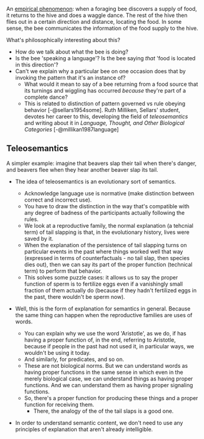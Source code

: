 
An [empirical phenomenon](https://en.wikipedia.org/wiki/Waggle_dance): when a 
foraging bee discovers a supply of food, it returns to the hive and does a 
waggle dance. The rest of the hive then flies out in a certain direction and 
distance, locating the food. In some sense, the bee communicates the information 
of the food supply to the hive.

What's philosophically interesting about this?

- How do we talk about what the bee is doing?
- Is the bee 'speaking a language'? Is the bee saying *that* 'food is located in 
  this direction'?
- Can't we explain why a particular bee on one occasion does that by invoking 
  the pattern that it's an instance of?
    - What would it mean to say of a bee returning from a food source that its 
      turnings and wiggling has occurred *because* they're part of a complete 
      dance?
    - This is related to distinction of pattern governed vs rule obeying 
      behavior [-@sellars1954some]. Ruth Milliken, Sellars' student, devotes her 
      career to this, developing the field of *teleosemantics* and writing about 
      it in *Language, Thought, and Other Biological Categories* [-@millikan1987language]

## Teleosemantics

A simpler example: imagine that beavers slap their tail when there's danger, and 
beavers flee when they hear another beaver slap its tail.

- The idea of teleosemantics is an evolutionary sort of semantics.
    - Acknowledge language use is normative (make distinction between correct 
      and incorrect use).
    - You have to draw the distinction in the way that's compatible with any 
      degree of badness of the participants actually following the rules.
    - We look at a reproductive family, the normal explanation (a tehcnial term) 
      of tail slapping is that, in the evolutionary history, lives were saved by 
      it.
    - When the explanation of the persistence of tail slapping turns on 
      particular events in the past where things worked well that way (expressed 
      in terms of counterfactuals - no tail slap, then species dies out), then 
      we can say its part of the proper function (technical term) to perform 
      that behavior.
    - This solves some puzzle cases: it allows us to say the proper function of 
      sperm is to fertilize eggs even if a vanishingly small fraction of them 
      actually do (because if they hadn't fertilized eggs in the past, there 
      wouldn't be sperm now).

- Well, this is the form of explanation for semantics in general. Because the 
  same thing can happen when the reproductive families are uses of words.
    - You can explain why we use the word 'Aristotle', as we do, if has having a 
      proper function of, in the end, referring to Aristotle, because if people 
      in the past had not used it, in particular ways, we wouldn't be using it 
      today.
    - And similarly, for predicates, and so on.
    - These are not biological norms. But we can understand words as having 
      proper functions in the same sense in which even in the merely biological 
      case, we can understand things as having proper functions. And we can 
      understand them as having proper signaling functions.
    - So, there's a proper function for producing these things and a proper 
      function for receiving them.
        - There, the analogy of the of the tail slaps is a good one.

- In order to understand semantic content, we don't need to use any principles 
  of explanation that aren't already intelligible.